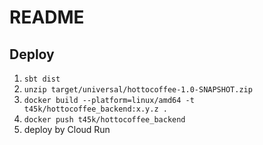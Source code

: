 # README

## Deploy

1. `sbt dist`
2. `unzip target/universal/hottocoffee-1.0-SNAPSHOT.zip`
3. `docker build --platform=linux/amd64 -t t45k/hottocoffee_backend:x.y.z .`
4. `docker push t45k/hottocoffee_backend`
5. deploy by Cloud Run
